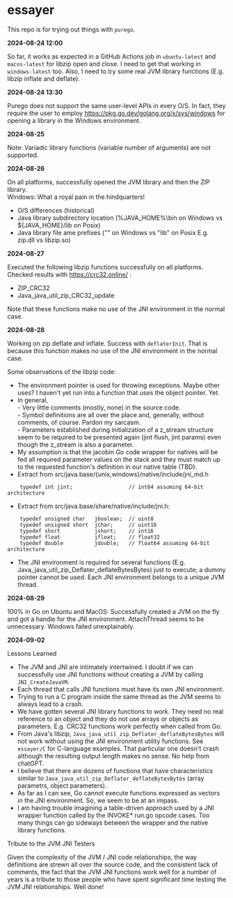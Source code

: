 # essayer

This repo is for trying out things with ```purego```.

**2024-08-24 12:00**

So far, it works as expected in a GitHub Actions job in ```ubuntu-latest``` and ```macos-latest``` for libzip open and close.
I need to get that working in ```windows-latest``` too.
Also, I need to try some real JVM library functions (E.g. libzip inflate and deflate).

**2024-08-24 13:30**

Purego does not support the same user-level APIs in every O/S. In fact, they require the user to employ https://pkg.go.dev/golang.org/x/sys/windows for opening a library in the Windows environment. 

**2024-08-25**

Note: Variadic library functions (variable number of arguments) are not supported.

**2024-08-26**

On all platforms, successfully opened the JVM library and then the ZIP library.
<br>
Windows: What a royal pain in the hindquarters!
* O/S differences (historical)
* Java library subdirectory location (%JAVA_HOME%\bin on Windows vs ${JAVA_HOME}/lib on Posix)
* Java library file ame prefixes ("" on Windows vs "lib" on Posix E.g. zip.dll vs libzip.so)

**2024-08-27**

Executed the following libzip functions successfully on all platforms. Checked results with https://crc32.online/ :
* ZIP_CRC32
* Java_java_util_zip_CRC32_update

Note that these functions make no use of the JNI environment in the normal case.

**2024-08-28**

Working on zip deflate and inflate.
Success with ```deflaterInit```. That is because this function makes no use of the JNI environment in the normal case.

Some observations of the libzip code:
* The environment pointer is used for throwing exceptions. Maybe other uses? I haven't yet run into a function that uses the object pointer. Yet.
* In general,
<br>- Very little comments (mostly, none) in the source code.
<br>- Symbol definitions are all over the place and, generally, without comments, of course. Pardon my sarcasm.
<br>- Parameters established during initialization of a z_stream structure seem to be required to be presented again (jint flush, jint params) even though the z_stream is also a parameter.
* My assumption is that the jacobin Go code wrapper for natives will be fed all required parameter values on the stack and they must match up to the requested function's definition in our native table (TBD).
* Extract from src/java.base/{unix,windows}/native/include/jni_md.h
```
    typedef int jint;                  // int64 assuming 64-bit architecture
```
* Extract from src/java.base/share/native/include/jni.h:
```
    typedef unsigned char   jboolean;  // uint8
    typedef unsigned short  jchar;     // uint16
    typedef short           jshort;    // int16
    typedef float           jfloat;    // float32
    typedef double          jdouble;   // float64 assuming 64-bit architecture
```
* The JNI environment is required for several functions (E.g. Java_java_util_zip_Deflater_deflateBytesBytes) just to execute; a dummy pointer cannot be used. Each JNI environment belongs to a unique JVM thread.

**2024-08-29**

100% in Go on Ubuntu and MacOS: Successfully created a JVM on the fly and got a handle for the JNI environment. AttachThread seems to be unnecessary.
Windows failed unexplainably.

**2024-09-02**

Lessons Learned

* The JVM and JNI are intimately intertwined. I doubt if we can successfully use JNI functions without creating a JVM by calling ```JNI_CreateJavaVM```.
* Each thread that calls JNI functions must have its own JNI environment. 
* Trying to run a C program inside the same thread as the JVM seems to always lead to a crash.
* We have gotten several JNI library functions to work. They need no real reference to an object and they do not use arrays or objects as parameters. E.g. CRC32 functions work perfectly when called from Go.
* From Java's libzip, ```Java_java_util_zip_Deflater_deflateBytesBytes``` will not work without using the JNI environment utility functions. See ```essayer/C``` for C-language examples. That particular one doesn't crash although the resulting output length makes no sense. No help from chatGPT.
* I believe that there are dozens of functions that have characteristics similar to ```Java_java_util_zip_Deflater_deflateBytesBytes``` (array parametrs, object parameters).
* As far as I can see, Go cannot execute functions expressed as vectors in the JNI environment. So, we seem to be at an impass.
* I am having trouble imagining a table-driven approach used by a JNI wrapper function called by the INVOKE* run.go opcode cases. Too many things can go sideways between the wrapper and the native library functions.

Tribute to the JVM JNI Testers

Given the complexity of the JVM / JNI code relationships, the way definitions are strewn all over the source code, and the consistent lack of comments, the fact that the JVM JNI functions work well for a number of years is a tribute to those people who have spent significant time testing the JVM JNI relationships. Well done!

